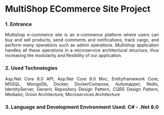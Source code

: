 <h1>MultiShop ECommerce Site Project</h1>

<h3>1. Entrance</h3>
<p align="justify">Multishop e-commerce site is an e-commerce platform where users can buy and sell products, send comments and notifications, track cargo, and perform many operations such as admin operations. Multishop application handles all these operations in a microservice architectural structure, thus increasing the modularity and flexibility of our application.
</p>

<h3>2. Used Technologies</h3>
<p align="justify">Asp.Net Core 8.0 API, Asp.Net Core 8.0 Mvc, Entityframework Core, MSSQL, MongoDb, Docker, DockerCompose, Automapper, Redis, IdentityServer, Generic Repository Design Pattern, CQRS Design Pattern, Mediator, Onion Architecture, Microservices Architecture</p>

<h3>3. Language and Development Environment Used: C# - .Net 8.0</h3>
